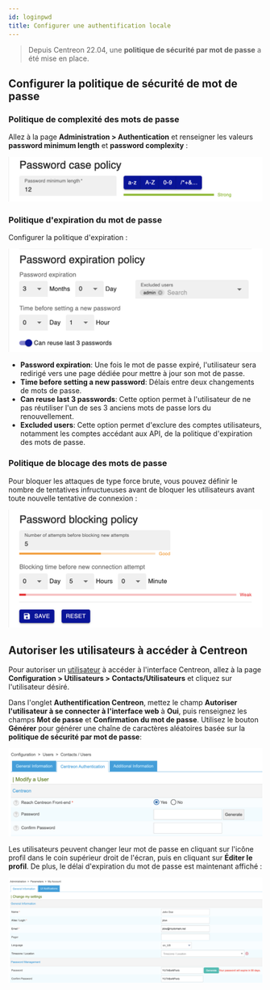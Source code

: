 ```yaml
---
id: loginpwd
title: Configurer une authentification locale
---
```


> Depuis Centreon 22.04, une **politique de sécurité par mot de passe** a été mise en place.

## Configurer la politique de sécurité de mot de passe

### Politique de complexité des mots de passe

Allez à la page **Administration > Authentication** et renseigner les valeurs **password minimum length** et
**password complexity** :

![image](../assets/administration/password_policy_complexity.png)

### Politique d'expiration du mot de passe

Configurer la politique d'expiration :

![image](../assets/administration/password_policy_expiration.png)

- **Password expiration**: Une fois le mot de passe expiré, l'utilisateur sera redirigé vers une page dédiée pour
  mettre à jour son mot de passe.
- **Time before setting a new password**: Délais entre deux changements de mots de passe.
- **Can reuse last 3 passwords**: Cette option permet à l'utilisateur de ne pas réutiliser l'un de ses 3 anciens mots
  de passe lors du renouvellement.
- **Excluded users**: Cette option permet d'exclure des comptes utilisateurs, notamment les comptes accédant aux API,
  de la politique d'expiration des mots de passe.

### Politique de blocage des mots de passe

Pour bloquer les attaques de type force brute, vous pouvez définir le nombre de tentatives infructueuses avant de
bloquer les utilisateurs avant toute nouvelle tentative de connexion :

![image](../assets/administration/password_policy_block.png)

## Autoriser les utilisateurs à accéder à Centreon

Pour autoriser un [utilisateur](../monitoring/basic-objects/contacts) à accéder à l'interface Centreon, allez à la page
**Configuration > Utilisateurs > Contacts/Utilisateurs** et cliquez sur l'utilisateur désiré.

Dans l'onglet **Authentification Centreon**, mettez le champ **Autoriser l'utilisateur à se connecter à l'interface web**
à **Oui**, puis renseignez les champs **Mot de passe** et **Confirmation du mot de passe**. Utilisez le bouton **Générer**
pour générer une chaîne de caractères aléatoires basée sur la **politique de sécurité par mot de passe**:

![image](../assets/administration/user_reach_centreon_frontend.png)

Les utilisateurs peuvent changer leur mot de passe en cliquant sur l'icône profil dans le coin supérieur droit de l'écran,
puis en cliquant sur **Éditer le profil**. De plus, le délai d'expiration du mot de passe est maintenant affiché :

![image](../assets/administration/password_expiration.png)